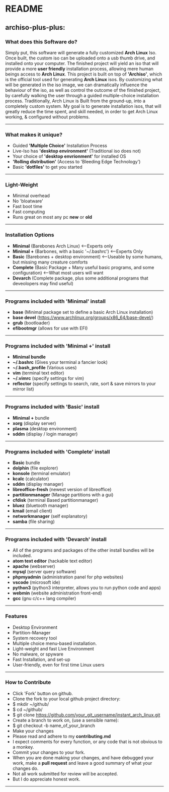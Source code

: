 # README

## archiso-plus-plus:
### What does this Software do?
  Simply put, this software will generate a fully customized **Arch Linux** Iso.
  Once built, the custom iso can be uploaded onto a usb thumb drive, and installed onto your computer.
  The finished project will yield an iso that will provide a more **user friendly** installation process, allowing mere human beings access to **Arch Linux**.
  This project is built on top of **'Archiso'**, which is the official tool used for generating **Arch Linux** isos.
  By customizing what will be generated in the iso image, we can dramatically influence the behaviour of the iso, as well as control the outcome of the finished project, by carefully walking the user through a guided multiple-choice installation process.
  Traditionally, Arch Linux is Built from the ground-up, into a completely custom system.
  My goal is to generate installation isos, that will greatly reduce the time spent, and skill needed, in order to get Arch Linux working, & configured without problems.

---

### What makes it unique?
* Guided **'Multiple Choice'** Installation Process
* Live-Iso has **'desktop environment'** (Traditional iso does not)
* Your choice of **'desktop envrionment'** for installed OS
* **'Rolling distribution'** (Access to 'Bleeding Edge Technology')
* Basic **'dotfiles'** to get you started
---
### Light-Weight
* Minimal overhead
* No 'bloatware'
* Fast boot time
* Fast computing
* Runs great on most any pc **new** or **old**
---


### Installation Options

* **Minimal** (Barebones Arch Linux) <--Experts only
* **Minimal +** (Barbones, with a basic '~/.bashrc') <--Experts Only
* **Basic** (Barebones + desktop environment) <--Useable by some humans, but missing many creature comforts
* **Complete** (Basic Package + Many useful basic programs, and some configuration) <--What most users will want
* **Devarch**
(Complete package, plus some additional programs that deveolopers may find useful)
---
### Programs included with 'Minimal' install
* **base** (Minimal package set to define a basic Arch Linux installation)
* **base devel** (https://www.archlinux.org/groups/x86_64/base-devel/)
* **grub** (bootloader)
* **efibootmgr** (allows for use with EFI)
---
### Programs included with 'Minimal +' install
* **Minimal bundle**
* **~/.bashrc** (Gives your terminal a fancier look)
* **~/.bash_profile** (Various uses)
* **vim** (terminal text editor)
* **~/.vimrc** (specify settings for vim)
* **reflector** (specify settings to search, rate, sort & save mirrors to your mirror list)
---
### Programs included with 'Basic' install
* **Minimal +** bundle
* **xorg** (display server)
* **plasma** (desktop environment)
* **sddm** (display / login manager)
---
### Programs included with 'Complete' install
* **Basic** bundle
* **dolphin** (file explorer)
* **konsole** (terminal emulator)
* **kcalc** (calculator)
* **sddm** (display manager)
* **libreoffice-fresh** (newest version of libreoffice)
* **partitionmanager** (Manage partitions with a gui)
* **cfdisk** (terminal Based partitionmanager)
* **bluez** (bluetooth manager)
* **kmail** (email client)
* **networkmanager** (self explanatory)
* **samba** (file sharing)
---

### Programs included with 'Devarch' install
* All of the programs and packages of the other install bundles will be included.
* **atom text editor** (hackable text editor)
* **apache** (webserver)
* **mysql** (server query software)
* **phpmyadmin** (administration panel for php websites)
* **vscode** (microsoft ide)
* **python3** (python3 interpreter, allows you to run python code and apps)
* **webmin** (website administration front-end)
* **gcc** (gnu c/c++ lang compiler)
---
### Features
* Desktop Environment
* Partition-Manager
* System recovery tool
* Multiple choice menu-based installation.
* Light-weight and fast Live Environment
* No malware, or spyware
* Fast Installation, and set-up
* User-friendly, even for first time Linux users
---
### How to Contribute
* Click 'Fork' button on github.
* Clone the fork to your local github project directory:
* $ mkdir ~/github/
* $ cd ~/github/
* $ git clone https://github.com/your_git_username/instant_arch_linux.git
* Create a branch to work on, (use a sensible name):
* $ git checkout -b name_of_your_branch
* Make  your changes
* Please read and adhere to my **contributing.md**
* I expect comments for every function, or any code that is not obvious to a monkey.
* Commit your changes to your fork.
* When you are done making your changes, and have debugged your work, make a **pull request** and leave a good summary of what your changes do.
* Not all work submitted for review will be accepted.
* But I do appreciate honest work.
---
